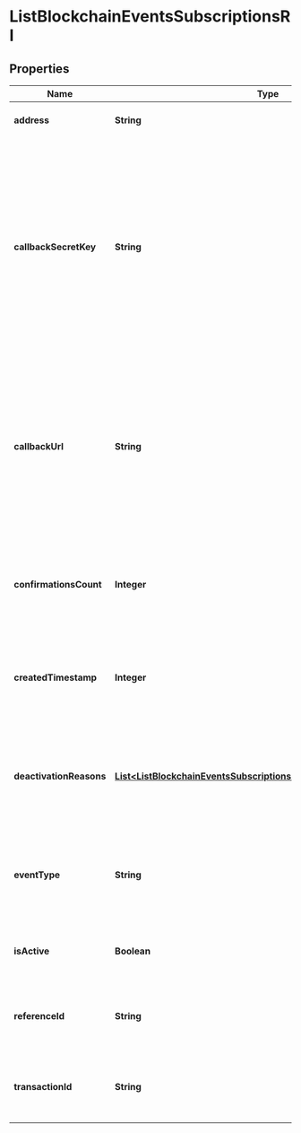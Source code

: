 

# ListBlockchainEventsSubscriptionsRI


## Properties

| Name | Type | Description | Notes |
|------------ | ------------- | ------------- | -------------|
|**address** | **String** | Represents the address of the transaction. |  |
|**callbackSecretKey** | **String** | Represents the Secret Key value provided by the customer. This field is used for security purposes during the callback notification, in order to prove the sender of the callback as Crypto APIs. For more information please see our [Documentation](https://developers.cryptoapis.io/technical-documentation/general-information/callbacks#callback-security). |  [optional] |
|**callbackUrl** | **String** | Represents the URL that is set by the customer where the callback will be received at. The callback notification will be received only if and when the event occurs. &#x60;We support ONLY httpS type of protocol&#x60;. |  |
|**confirmationsCount** | **Integer** | Represents the number of confirmations, i.e. the amount of blocks that have been built on top of this block. |  |
|**createdTimestamp** | **Integer** | Defines the specific time/date when the subscription was created in Unix Timestamp. |  |
|**deactivationReasons** | [**List&lt;ListBlockchainEventsSubscriptionsRIDeactivationReasonsInner&gt;**](ListBlockchainEventsSubscriptionsRIDeactivationReasonsInner.md) | Represents the deactivation reason details, available when a blockchain event subscription has status isActive - false. |  [optional] |
|**eventType** | **String** | Defines the type of the specific event available for the customer to subscribe to for callback notification. |  |
|**isActive** | **Boolean** | Defines whether the subscription is active or not. Set as boolean. |  |
|**referenceId** | **String** | Represents a unique ID used to reference the specific callback subscription. |  |
|**transactionId** | **String** | Represents the unique identification string that defines the transaction. |  [optional] |



